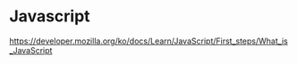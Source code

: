 # Javascript #

https://developer.mozilla.org/ko/docs/Learn/JavaScript/First_steps/What_is_JavaScript


